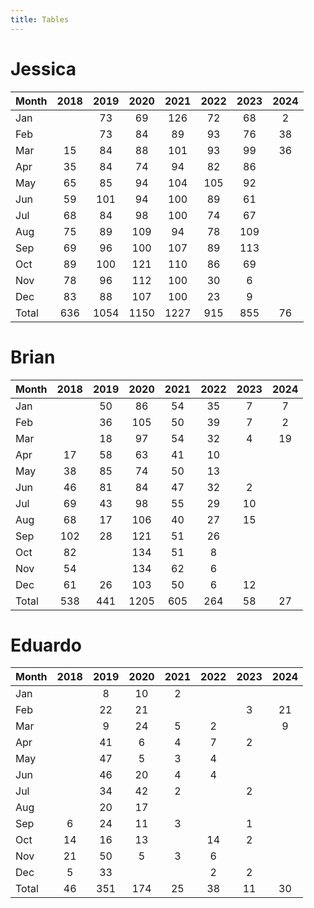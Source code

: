 ```yaml
---
title: Tables
---
```


# Jessica

| Month | 2018 | 2019 | 2020 | 2021 | 2022 | 2023 | 2024 |
| --- |:---: | :---: | :---: | :---: | :---: | :---: | :---: |
| Jan |    | 73 | 69 | 126 | 72 | 68 | 2 |
| Feb |    | 73 | 84 | 89 | 93 | 76 | 38 |
| Mar | 15 | 84 | 88 | 101 | 93 | 99 | 36 |
| Apr | 35 | 84 | 74 | 94 | 82 | 86 |    |
| May | 65 | 85 | 94 | 104 | 105 | 92 |    |
| Jun | 59 | 101 | 94 | 100 | 89 | 61 |    |
| Jul | 68 | 84 | 98 | 100 | 74 | 67 |    |
| Aug | 75 | 89 | 109 | 94 | 78 | 109 |    |
| Sep | 69 | 96 | 100 | 107 | 89 | 113 |    |
| Oct | 89 | 100 | 121 | 110 | 86 | 69 |    |
| Nov | 78 | 96 | 112 | 100 | 30 | 6 |    |
| Dec | 83 | 88 | 107 | 100 | 23 | 9 |    |
| Total | 636 | 1054 | 1150 | 1227 | 915 | 855 | 76 |

# Brian

| Month | 2018 | 2019 | 2020 | 2021 | 2022 | 2023 | 2024 |
| --- |:---: | :---: | :---: | :---: | :---: | :---: | :---: |
| Jan |    | 50 | 86 | 54 | 35 | 7 | 7 |
| Feb |    | 36 | 105 | 50 | 39 | 7 | 2 |
| Mar |    | 18 | 97 | 54 | 32 | 4 | 19 |
| Apr | 17 | 58 | 63 | 41 | 10 |    |    |
| May | 38 | 85 | 74 | 50 | 13 |    |    |
| Jun | 46 | 81 | 84 | 47 | 32 | 2 |    |
| Jul | 69 | 43 | 98 | 55 | 29 | 10 |    |
| Aug | 68 | 17 | 106 | 40 | 27 | 15 |    |
| Sep | 102 | 28 | 121 | 51 | 26 |    |    |
| Oct | 82 |    | 134 | 51 | 8 |    |    |
| Nov | 54 |    | 134 | 62 | 6 |    |    |
| Dec | 61 | 26 | 103 | 50 | 6 | 12 |    |
| Total | 538 | 441 | 1205 | 605 | 264 | 58 | 27 |

# Eduardo

| Month | 2018 | 2019 | 2020 | 2021 | 2022 | 2023 | 2024 |
| --- |:---: | :---: | :---: | :---: | :---: | :---: | :---: |
| Jan |    | 8 | 10 | 2 |    |    |    |
| Feb |    | 22 | 21 |    |    | 3 | 21 |
| Mar |    | 9 | 24 | 5 | 2 |    | 9 |
| Apr |    | 41 | 6 | 4 | 7 | 2 |    |
| May |    | 47 | 5 | 3 | 4 |    |    |
| Jun |    | 46 | 20 | 4 | 4 |    |    |
| Jul |    | 34 | 42 | 2 |    | 2 |    |
| Aug |    | 20 | 17 |    |    |    |    |
| Sep | 6 | 24 | 11 | 3 |    | 1 |    |
| Oct | 14 | 16 | 13 |    | 14 | 2 |    |
| Nov | 21 | 50 | 5 | 3 | 6 |    |    |
| Dec | 5 | 33 |    |    | 2 | 2 |    |
| Total | 46 | 351 | 174 | 25 | 38 | 11 | 30 |

